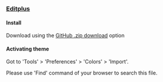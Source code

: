 ### [Editplus](https://editplus.co.kr)

#### Install

Download using the [GitHub .zip download](https://github.com/dracula/editplus/archive/master.zip) option

#### Activating theme

Got to 'Tools' > 'Preferences' > 'Colors' > 'Import'.

Please use 'Find' command of your browser to search this file.